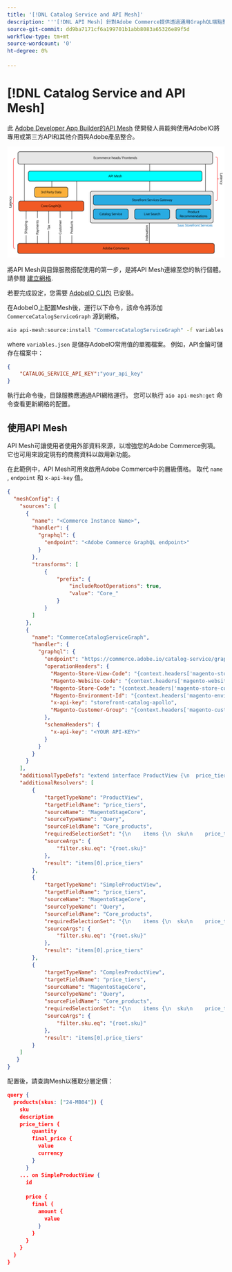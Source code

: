 ```yaml
---
title: '[!DNL Catalog Service and API Mesh]'
description: '''[!DNL API Mesh] 針對Adobe Commerce提供透過通用GraphQL端點整合多個資料來源的方式。'
source-git-commit: dd9ba7171cf6a199701b1abb8083a65326e89f5d
workflow-type: tm+mt
source-wordcount: '0'
ht-degree: 0%

---
```


# [!DNL Catalog Service and API Mesh]

此 [Adobe Developer App Builder的API Mesh](https://developer.adobe.com/graphql-mesh-gateway/gateway/overview/) 使開發人員能夠使用AdobeIO將專用或第三方API和其他介面與Adobe產品整合。

![目錄架構圖](assets/catalog-service-architecture-mesh.png)

將API Mesh與目錄服務搭配使用的第一步，是將API Mesh連線至您的執行個體。 請參閱 [建立網格](https://developer.adobe.com/graphql-mesh-gateway/gateway/create-mesh/).

若要完成設定，您需要 [AdobeIO CLI包](https://developer.adobe.com/runtime/docs/guides/tools/cli_install/) 已安裝。

在AdobeIO上配置Mesh後，運行以下命令，該命令將添加 `CommerceCatalogServiceGraph` 源到網格。

```bash
aio api-mesh:source:install "CommerceCatalogServiceGraph" -f variables.json
```

where `variables.json` 是儲存AdobeIO常用值的單獨檔案。
例如，API金鑰可儲存在檔案中：

```json
{
    "CATALOG_SERVICE_API_KEY":"your_api_key"
}
```

執行此命令後，目錄服務應通過API網格運行。 您可以執行 `aio api-mesh:get` 命令查看更新網格的配置。

## 使用API Mesh

API Mesh可讓使用者使用外部資料來源，以增強您的Adobe Commerce例項。 它也可用來設定現有的商務資料以啟用新功能。

在此範例中，API Mesh可用來啟用Adobe Commerce中的層級價格。
取代 `name `, `endpoint` 和 `x-api-key` 值。

```json
{
  "meshConfig": {
    "sources": [
      {
        "name": "<Commerce Instance Name>",
        "handler": {
          "graphql": {
            "endpoint": "<Adobe Commerce GraphQL endpoint>"
          }
        },
        "transforms": [
            {
                "prefix": {
                    "includeRootOperations": true,
                    "value": "Core_"
                }
            }
        ]
      },
      {
        "name": "CommerceCatalogServiceGraph",
        "handler": {
          "graphql": {
            "endpoint": "https://commerce.adobe.io/catalog-service/graphql/",
            "operationHeaders": {
              "Magento-Store-View-Code": "{context.headers['magento-store-view-code']}",
              "Magento-Website-Code": "{context.headers['magento-website-code']}",
              "Magento-Store-Code": "{context.headers['magento-store-code']}",
              "Magento-Environment-Id": "{context.headers['magento-environment-id']}",
              "x-api-key": "storefront-catalog-apollo",
              "Magento-Customer-Group": "{context.headers['magento-customer-group']}"
            },
            "schemaHeaders": {
              "x-api-key": "<YOUR API-KEY>"
            }
          }
        }
      }
    ],
    "additionalTypeDefs": "extend interface ProductView {\n  price_tiers: [Core_TierPrice]\n}\n extend type SimpleProductView {\n  price_tiers: [Core_TierPrice]\n}\n extend type ComplexProductView {\n  price_tiers: [Core_TierPrice]\n}\n",
    "additionalResolvers": [
        {  
            "targetTypeName": "ProductView",
            "targetFieldName": "price_tiers",
            "sourceName": "MagentoStageCore",
            "sourceTypeName": "Query",
            "sourceFieldName": "Core_products",
            "requiredSelectionSet": "{\n    items {\n  sku\n    price_tiers {\n        quantity,\n        final_price {\n          value\n          currency\n        }\n      }\n    }\n  }",
            "sourceArgs": {
                "filter.sku.eq": "{root.sku}"
            },
            "result": "items[0].price_tiers"
        },
        {  
            "targetTypeName": "SimpleProductView",
            "targetFieldName": "price_tiers",
            "sourceName": "MagentoStageCore",
            "sourceTypeName": "Query",
            "sourceFieldName": "Core_products",
            "requiredSelectionSet": "{\n    items {\n  sku\n    price_tiers {\n        quantity,\n        final_price {\n          value\n          currency\n        }\n      }\n    }\n  }",
            "sourceArgs": {
                "filter.sku.eq": "{root.sku}"
            },
            "result": "items[0].price_tiers"
        },
        {  
            "targetTypeName": "ComplexProductView",
            "targetFieldName": "price_tiers",
            "sourceName": "MagentoStageCore",
            "sourceTypeName": "Query",
            "sourceFieldName": "Core_products",
            "requiredSelectionSet": "{\n    items {\n  sku\n    price_tiers {\n        quantity,\n        final_price {\n          value\n          currency\n        }\n      }\n    }\n  }",
            "sourceArgs": {
                "filter.sku.eq": "{root.sku}"
            },
            "result": "items[0].price_tiers"
        }
    ]
   }
}
```

配置後，請查詢Mesh以獲取分層定價：

```json
query {
  products(skus: ["24-MB04"]) {
    sku
    description
    price_tiers {
        quantity
        final_price {
          value
          currency
        }
      }
    ... on SimpleProductView {
      id
       
      price {
        final {
          amount {
            value
          }
        }
      }
    }
  }
}
```
